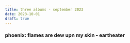 ```yaml
--- 
title: three albums - september 2023
date: 2023-10-01
draft: true
---
```


### phoenix: flames are dew upn my skin - eartheater

